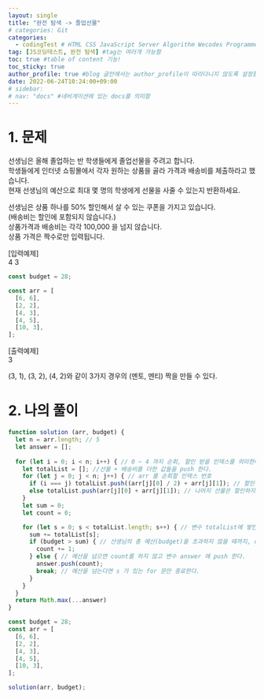 ```yaml
---
layout: single
title: "완전 탐색 -> 졸업선물"
# categories: Git
categories:
  - codingTest # HTML CSS JavaScript Server Algorithm Wecodes Programmers CS Github Blog
tag: [JS코딩테스트, 완전 탐색] #tag는 여러개 가능함
toc: true #table of content 기능!
toc_sticky: true
author_profile: true #blog 글안에서는 author_profile이 따라다니지 않도록 설정함
date: 2022-06-24T10:24:00+09:00
# sidebar:
# nav: "docs" #네비게이션에 있는 docs를 의미함
---
```

# 1. 문제
선생님은 올해 졸업하는 반 학생들에게 졸업선물을 주려고 합니다.  
학생들에게 인터넷 쇼핑몰에서 각자 원하는 상품을 골라 가격과 배송비를 체출하라고 했습니다.  
현재 선생님의 예산으로 최대 몇 명의 학생에게 선물을 사줄 수 있는지 반환하세요.  

선생님은 상품 하나를 50% 할인해서 살 수 있는 쿠폰을 가지고 있습니다.  
(배송비는 할인에 포함되지 않습니다.)  
상품가격과 배송비는 각각 100,000 을 넘지 않습니다.  
상품 가격은 짝수로만 입력됩니다.  

[입력예제]  
4 3  
```js
const budget = 28;

const arr = [
  [6, 6],
  [2, 2],
  [4, 3],
  [4, 5],
  [10, 3],
];
```  

[출력예제]  
3  

(3, 1), (3, 2), (4, 2)와 같이 3가지 경우의 (멘토, 멘티) 짝을 만들 수 있다.  

# 2. 나의 풀이
```js
function solution (arr, budget) {
  let n = arr.length; // 5
  let answer = [];
  
  for (let i = 0; i < n; i++) { // 0 ~ 4 까지 순회, 할인 받을 인덱스를 의미한다.
    let totalList = []; //선물 + 배송비를 더한 값들을 push 한다.
    for (let j = 0; j < n; j++) { // arr 를 순회할 인덱스 번호
      if (i === j) totalList.push((arr[j][0] / 2) + arr[j][1]); // 할인 받을 선물이라면 가격만 반값으로 계산한다.
      else totalList.push(arr[j][0] + arr[j][1]); // 나머지 선물은 할인하지 않고 그래도 추가한다.
    }    
    let sum = 0;
    let count = 0;

    for (let s = 0; s < totalList.length; s++) { // 변수 totalList에 쌓인 학생 개개인의 선물 합산을 순회한다.
      sum += totalList[s];
      if (budget > sum) { // 선생님의 총 예산(budget)을 초과하지 않을 때까지, count 를 계산한다.
        count += 1;
      } else { // 예산을 넘으면 count를 하지 않고 변수 answer 에 push 한다.
        answer.push(count);
        break; // 예산을 넘는다면 s 가 있는 for 문만 종료한다.
      } 
    }
  }
  return Math.max(...answer)
}

const budget = 28;
const arr = [
  [6, 6],
  [2, 2],
  [4, 3],
  [4, 5],
  [10, 3],
];

solution(arr, budget);
```

<!-- <span style="color:royalblue"> -->

<!-- 메소드 위에 변수 선언, 메소드 안에 메소드, 메소드 끝나고 리턴 -->

<!-- ### 2. Link 넣기

```

유형 1: (설명어를 입력) : [gunhee's coding blog](https://gunhee-jeong.github.io/)
유형 2: (URL 자동연결) : <https://gunhee-jeong.github.io/>
유형 3: (동일 파일 내 '문단으로 이동') : [1. Header로 이동](###-1-header)

```

유형 1: (설명어를 입력) : [gunhee's coding blog](https://gunhee-jeong.github.io/)
유형 2: (URL 자동연결) : <https://gunhee-jeong.github.io/>
유형 3: (동일 파일 내 '문단으로 이동') : [1. Header로 이동](#1-header)
유형 3의 방법

1. 특수문자를 제거
2. 스페이스는 -로 바꾸고
3. 대문자는 소문자로!
   그래서 ### 1. Header -> #1-header

## Link: [google][https://www.google.com/]

### 3. 수평선

```

---

```

---

### 4. 라인 바꾸기

```

스페이스바를 2번 눌러주면 다음칸으로
이동할 수 있어요!

```

---

스페이스바를 2번 눌러주면
다음칸으로 이동할 수 있어요!

### 5. list 만들기

```

1. 1번
2. 2번
3. 3번

- 순서없는 list
  - 순서없는 list
    - 순서없는 list

```

1. 1번
2. 2번
3. 3번

- 순서없는 list
  - 순서없는 list
    - 순서없는 list

---

### 6. font 관련

```

**진하게** -> 볼드
_기울여서_ -> 이탤릭체
~~취소선~~ -> 취소선

<ul>밑줄넣기</ul> -> 밑줄
<span style="color:red">빨간 글씨</span> -> 글자색
이것이 `인라인` 입니다 -> 인라인 코드
```

**진하게** -> 볼드
_기울여서_ -> 이탤릭체
~~취소선~~ -> 취소선
<u>밑줄넣기</u> -> 밑줄
<span style="color:red">빨간 글씨</span>
이것이 `인라인` 입니다 -> 인라인 코드

---

### 7. 인용구문

```
> coding
>
> > JavaScript
> >
> > > 내가 프짱!
```

> coding
>
> > JavaScript
> >
> > > 내가 프짱!

---

### 8. 이미지 삽입

```
유형1: ('사이즈를 조절' -> HTML 태그 사용) : <img src="https://gunhee-jeong.github.io/assets/images/blogLogo.png" width="300" height="200">
유형2: (이미지 삽입 후 -> 링크 걸기)
[![이미지](https://gunhee-jeong.github.io/assets/images/blogLogo/blogLogo.png)](https://gunhee-jeong.github.io/)
```

유형1: ('사이즈를 조절' -> HTML 태그 사용) : <img src="https://gunhee-jeong.github.io/assets/images/blogLogo.png" width="300" height="200">
유형2: (이미지 삽입 후 -> 링크 걸기)
[![이미지](https://gunhee-jeong.github.io/assets/images/blogLogo.png)](https://gunhee-jeong.github.io/)

### 9. 표 만들기

```
||국어|영어|
| :--- | ---: | :--: |
|건희 | 100점 | 100점
|철수 | 100점 | 100점
```

|      |  국어 | 영어  |
| :--- | ----: | :---: |
| 건희 | 100점 | 100점 |
| 철수 | 100점 | 100점 |

> - header를 넣고 싶은 경우 ---을 사용하고 :을 이용하여 정렬에 사용함!

### 10. 토글 만들기

```
<details>
<summary>여기를 누르세요</summary>
<div markdown="1">
숨겨진 내용
</div>
</details>
```

<details>
<summary>여기를 누르세요</summary>
<div markdown="1">
숨겨진 내용
</div>
</details> -->
